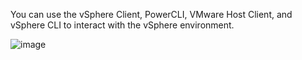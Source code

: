 You can use the vSphere Client, PowerCLI, VMware Host Client, and vSphere CLI to interact with the vSphere environment.

![image](https://user-images.githubusercontent.com/43572616/149751746-921c01e5-a271-4037-82ce-2dea0290ca4c.png)

